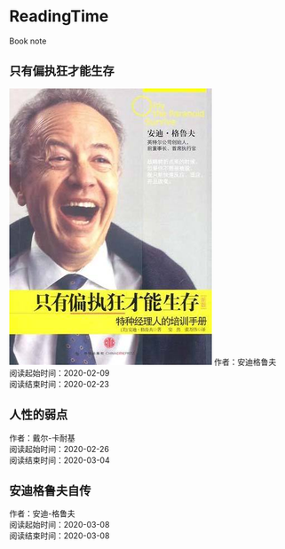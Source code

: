 # ReadingTime
Book note

## 只有偏执狂才能生存
![封面](images/只有偏执狂才能生存.jpg "只有偏执狂才能生存")
作者：安迪格鲁夫 <br/>
阅读起始时间：2020-02-09<br/>
阅读结束时间：2020-02-23<br/>

## 人性的弱点
作者：戴尔-卡耐基<br/>
阅读起始时间：2020-02-26<br/>
阅读结束时间：2020-03-04<br/>

## 安迪格鲁夫自传
作者：安迪-格鲁夫<br/>
阅读起始时间：2020-03-08<br/>
阅读结束时间：2020-03-08<br/>
